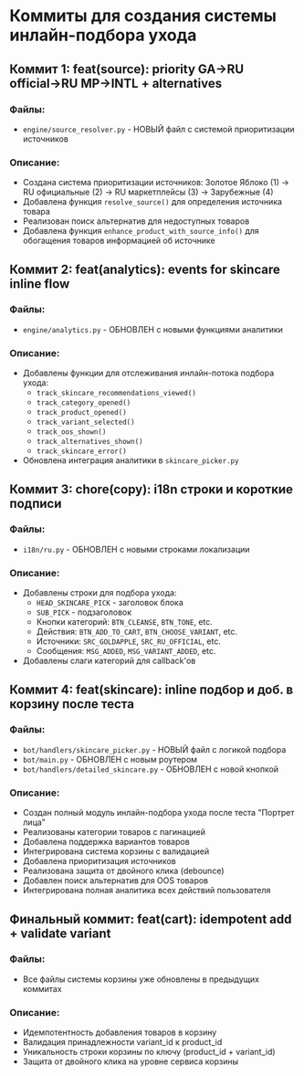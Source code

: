 # Коммиты для создания системы инлайн-подбора ухода

## Коммит 1: feat(source): priority GA→RU official→RU MP→INTL + alternatives
### Файлы:
- `engine/source_resolver.py` - НОВЫЙ файл с системой приоритизации источников

### Описание:
- Создана система приоритизации источников: Золотое Яблоко (1) → RU официальные (2) → RU маркетплейсы (3) → Зарубежные (4)
- Добавлена функция `resolve_source()` для определения источника товара
- Реализован поиск альтернатив для недоступных товаров
- Добавлена функция `enhance_product_with_source_info()` для обогащения товаров информацией об источнике

## Коммит 2: feat(analytics): events for skincare inline flow
### Файлы:
- `engine/analytics.py` - ОБНОВЛЕН с новыми функциями аналитики

### Описание:
- Добавлены функции для отслеживания инлайн-потока подбора ухода:
  - `track_skincare_recommendations_viewed()`
  - `track_category_opened()`
  - `track_product_opened()`
  - `track_variant_selected()`
  - `track_oos_shown()`
  - `track_alternatives_shown()`
  - `track_skincare_error()`
- Обновлена интеграция аналитики в `skincare_picker.py`

## Коммит 3: chore(copy): i18n строки и короткие подписи
### Файлы:
- `i18n/ru.py` - ОБНОВЛЕН с новыми строками локализации

### Описание:
- Добавлены строки для подбора ухода:
  - `HEAD_SKINCARE_PICK` - заголовок блока
  - `SUB_PICK` - подзаголовок
  - Кнопки категорий: `BTN_CLEANSE`, `BTN_TONE`, etc.
  - Действия: `BTN_ADD_TO_CART`, `BTN_CHOOSE_VARIANT`, etc.
  - Источники: `SRC_GOLDAPPLE`, `SRC_RU_OFFICIAL`, etc.
  - Сообщения: `MSG_ADDED`, `MSG_VARIANT_ADDED`, etc.
- Добавлены слаги категорий для callback'ов

## Коммит 4: feat(skincare): inline подбор и доб. в корзину после теста
### Файлы:
- `bot/handlers/skincare_picker.py` - НОВЫЙ файл с логикой подбора
- `bot/main.py` - ОБНОВЛЕН с новым роутером
- `bot/handlers/detailed_skincare.py` - ОБНОВЛЕН с новой кнопкой

### Описание:
- Создан полный модуль инлайн-подбора ухода после теста "Портрет лица"
- Реализованы категории товаров с пагинацией
- Добавлена поддержка вариантов товаров
- Интегрирована система корзины с валидацией
- Добавлена приоритизация источников
- Реализована защита от двойного клика (debounce)
- Добавлен поиск альтернатив для OOS товаров
- Интегрирована полная аналитика всех действий пользователя

## Финальный коммит: feat(cart): idempotent add + validate variant
### Файлы:
- Все файлы системы корзины уже обновлены в предыдущих коммитах

### Описание:
- Идемпотентность добавления товаров в корзину
- Валидация принадлежности variant_id к product_id
- Уникальность строки корзины по ключу (product_id + variant_id)
- Защита от двойного клика на уровне сервиса корзины


